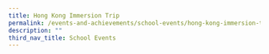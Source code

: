 ```yaml
---
title: Hong Kong Immersion Trip
permalink: /events-and-achievements/school-events/hong-kong-immersion-trip/
description: ""
third_nav_title: School Events
---
```

